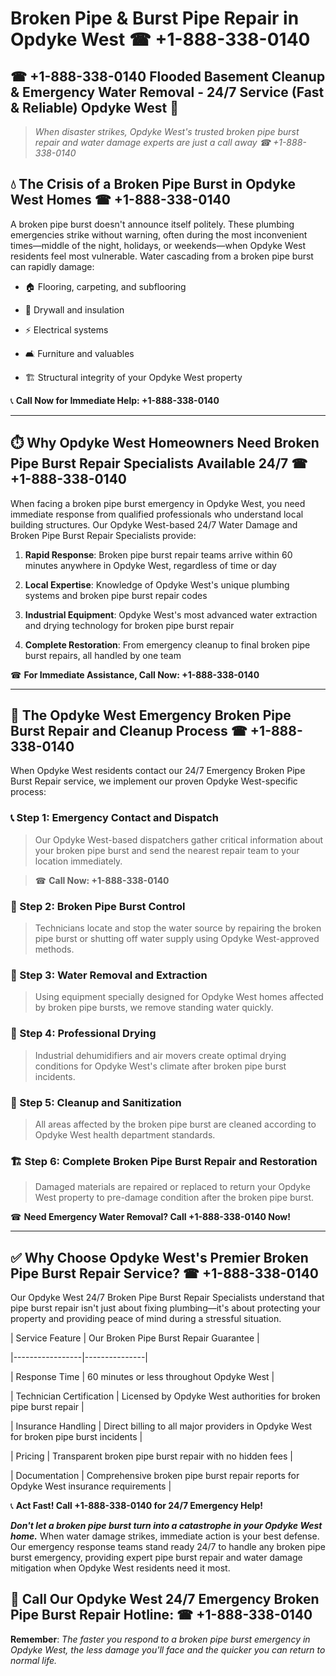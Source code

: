 # Broken Pipe & Burst Pipe Repair in Opdyke West ☎ +1-888-338-0140  
## ☎ +1-888-338-0140 Flooded Basement Cleanup & Emergency Water Removal - 24/7 Service (Fast & Reliable) Opdyke West 🚨  

> *When disaster strikes, Opdyke West's trusted broken pipe burst repair and water damage experts are just a call away ☎ +1-888-338-0140*  

## 💧 The Crisis of a Broken Pipe Burst in Opdyke West Homes ☎ +1-888-338-0140  

A broken pipe burst doesn't announce itself politely. These plumbing emergencies strike without warning, often during the most inconvenient times—middle of the night, holidays, or weekends—when Opdyke West residents feel most vulnerable. Water cascading from a broken pipe burst can rapidly damage:  

* 🏠 Flooring, carpeting, and subflooring  
* 🧱 Drywall and insulation  
* ⚡ Electrical systems  
* 🛋️ Furniture and valuables  
* 🏗️ Structural integrity of your Opdyke West property  

📞 **Call Now for Immediate Help: +1-888-338-0140**  

---  

## ⏱️ Why Opdyke West Homeowners Need Broken Pipe Burst Repair Specialists Available 24/7 ☎ +1-888-338-0140  

When facing a broken pipe burst emergency in Opdyke West, you need immediate response from qualified professionals who understand local building structures. Our Opdyke West-based 24/7 Water Damage and Broken Pipe Burst Repair Specialists provide:  

1. **Rapid Response**: Broken pipe burst repair teams arrive within 60 minutes anywhere in Opdyke West, regardless of time or day  
2. **Local Expertise**: Knowledge of Opdyke West's unique plumbing systems and broken pipe burst repair codes  
3. **Industrial Equipment**: Opdyke West's most advanced water extraction and drying technology for broken pipe burst repair  
4. **Complete Restoration**: From emergency cleanup to final broken pipe burst repairs, all handled by one team  

☎ **For Immediate Assistance, Call Now: +1-888-338-0140**  

---  

## 🔧 The Opdyke West Emergency Broken Pipe Burst Repair and Cleanup Process ☎ +1-888-338-0140  

When Opdyke West residents contact our 24/7 Emergency Broken Pipe Burst Repair service, we implement our proven Opdyke West-specific process:  

### 📞 Step 1: Emergency Contact and Dispatch  
> Our Opdyke West-based dispatchers gather critical information about your broken pipe burst and send the nearest repair team to your location immediately.  
> ☎ **Call Now: +1-888-338-0140**  

### 🚿 Step 2: Broken Pipe Burst Control  
> Technicians locate and stop the water source by repairing the broken pipe burst or shutting off water supply using Opdyke West-approved methods.  

### 🌊 Step 3: Water Removal and Extraction  
> Using equipment specially designed for Opdyke West homes affected by broken pipe bursts, we remove standing water quickly.  

### 💨 Step 4: Professional Drying  
> Industrial dehumidifiers and air movers create optimal drying conditions for Opdyke West's climate after broken pipe burst incidents.  

### 🧼 Step 5: Cleanup and Sanitization  
> All areas affected by the broken pipe burst are cleaned according to Opdyke West health department standards.  

### 🏗️ Step 6: Complete Broken Pipe Burst Repair and Restoration  
> Damaged materials are repaired or replaced to return your Opdyke West property to pre-damage condition after the broken pipe burst.  

☎ **Need Emergency Water Removal? Call +1-888-338-0140 Now!**  

---  

## ✅ Why Choose Opdyke West's Premier Broken Pipe Burst Repair Service? ☎ +1-888-338-0140  

Our Opdyke West 24/7 Broken Pipe Burst Repair Specialists understand that pipe burst repair isn't just about fixing plumbing—it's about protecting your property and providing peace of mind during a stressful situation.  

| Service Feature | Our Broken Pipe Burst Repair Guarantee |  
|-----------------|---------------|  
| Response Time | 60 minutes or less throughout Opdyke West |  
| Technician Certification | Licensed by Opdyke West authorities for broken pipe burst repair |  
| Insurance Handling | Direct billing to all major providers in Opdyke West for broken pipe burst incidents |  
| Pricing | Transparent broken pipe burst repair with no hidden fees |  
| Documentation | Comprehensive broken pipe burst repair reports for Opdyke West insurance requirements |  

📞 **Act Fast! Call +1-888-338-0140 for 24/7 Emergency Help!**  

***Don't let a broken pipe burst turn into a catastrophe in your Opdyke West home.*** When water damage strikes, immediate action is your best defense. Our emergency response teams stand ready 24/7 to handle any broken pipe burst emergency, providing expert pipe burst repair and water damage mitigation when Opdyke West residents need it most.  

## 📱 Call Our Opdyke West 24/7 Emergency Broken Pipe Burst Repair Hotline: ☎ +1-888-338-0140  

**Remember**: *The faster you respond to a broken pipe burst emergency in Opdyke West, the less damage you'll face and the quicker you can return to normal life.*